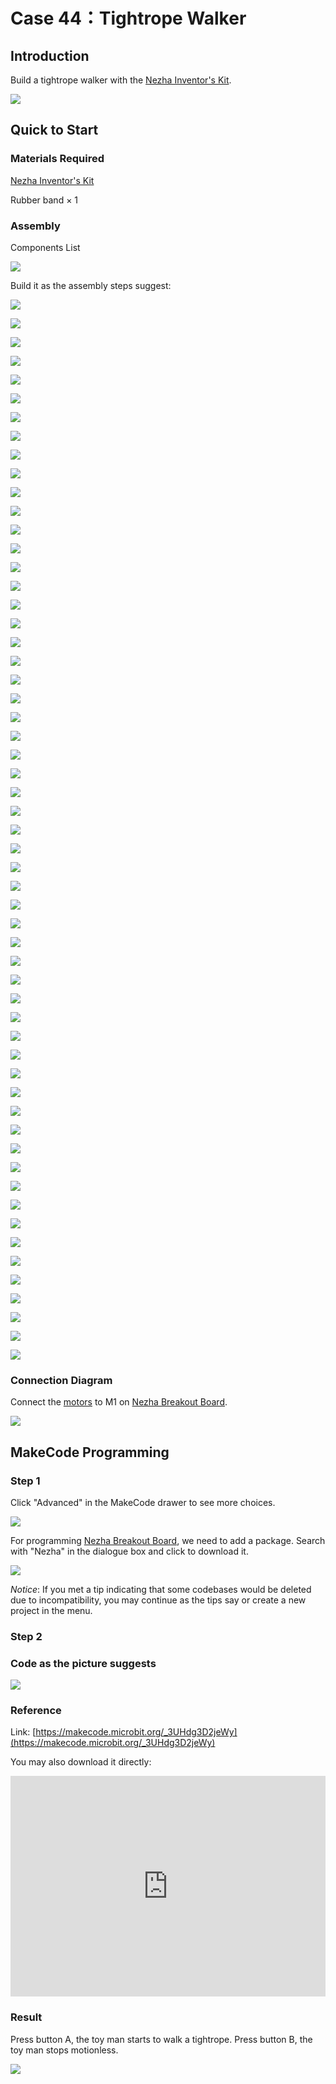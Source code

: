 # Case 44：Tightrope Walker

## Introduction

Build a tightrope walker with the [Nezha Inventor's Kit](https://shop.elecfreaks.com/products/elecfreaks-micro-bit-nezha-48-in-1-inventors-kit-without-micro-bit-board?_pos=2&_sid=ed1b6fbd2&_ss=r).

![](./images/44_1.png)

## Quick to Start

### Materials Required

[Nezha Inventor's Kit](https://shop.elecfreaks.com/products/elecfreaks-micro-bit-nezha-48-in-1-inventors-kit-without-micro-bit-board?_pos=2&_sid=ed1b6fbd2&_ss=r)

Rubber band × 1

### Assembly

Components List

![](./images/neza-inventor-s-kit-case-44-02.png)

Build it as the assembly steps suggest: 

![](./images/neza-inventor-s-kit-step-44-01.png)

![](./images/neza-inventor-s-kit-step-44-02.png)

![](./images/neza-inventor-s-kit-step-44-03.png)

![](./images/neza-inventor-s-kit-step-44-04.png)

![](./images/neza-inventor-s-kit-step-44-05.png)

![](./images/neza-inventor-s-kit-step-44-06.png)

![](./images/neza-inventor-s-kit-step-44-07.png)

![](./images/neza-inventor-s-kit-step-44-08.png)

![](./images/neza-inventor-s-kit-step-44-09.png)

![](./images/neza-inventor-s-kit-step-44-10.png)

![](./images/neza-inventor-s-kit-step-44-11.png)

![](./images/neza-inventor-s-kit-step-44-12.png)

![](./images/neza-inventor-s-kit-step-44-13.png)

![](./images/neza-inventor-s-kit-step-44-14.png)

![](./images/neza-inventor-s-kit-step-44-15.png)

![](./images/neza-inventor-s-kit-step-44-16.png)

![](./images/neza-inventor-s-kit-step-44-17.png)

![](./images/neza-inventor-s-kit-step-44-18.png)

![](./images/neza-inventor-s-kit-step-44-19.png)

![](./images/neza-inventor-s-kit-step-44-20.png)

![](./images/neza-inventor-s-kit-step-44-21.png)

![](./images/neza-inventor-s-kit-step-44-22.png)

![](./images/neza-inventor-s-kit-step-44-23.png)

![](./images/neza-inventor-s-kit-step-44-24.png)

![](./images/neza-inventor-s-kit-step-44-25.png)

![](./images/neza-inventor-s-kit-step-44-26.png)

![](./images/neza-inventor-s-kit-step-44-27.png)

![](./images/neza-inventor-s-kit-step-44-28.png)

![](./images/neza-inventor-s-kit-step-44-29.png)

![](./images/neza-inventor-s-kit-step-44-30.png)

![](./images/neza-inventor-s-kit-step-44-31.png)

![](./images/neza-inventor-s-kit-step-44-32.png)

![](./images/neza-inventor-s-kit-step-44-33.png)

![](./images/neza-inventor-s-kit-step-44-34.png)

![](./images/neza-inventor-s-kit-step-44-35.png)

![](./images/neza-inventor-s-kit-step-44-36.png)

![](./images/neza-inventor-s-kit-step-44-37.png)

![](./images/neza-inventor-s-kit-step-44-38.png)

![](./images/neza-inventor-s-kit-step-44-39.png)

![](./images/neza-inventor-s-kit-step-44-40.png)

![](./images/neza-inventor-s-kit-step-44-41.png)

![](./images/neza-inventor-s-kit-step-44-42.png)

![](./images/neza-inventor-s-kit-step-44-43.png)

![](./images/neza-inventor-s-kit-step-44-44.png)

![](./images/neza-inventor-s-kit-step-44-45.png)

![](./images/neza-inventor-s-kit-step-44-46.png)

![](./images/neza-inventor-s-kit-step-44-47.png)

![](./images/neza-inventor-s-kit-step-44-48.png)

![](./images/neza-inventor-s-kit-step-44-49.png)

![](./images/neza-inventor-s-kit-step-44-50.png)

![](./images/neza-inventor-s-kit-step-44-51.png)

![](./images/neza-inventor-s-kit-step-44-52.png)

![](./images/neza-inventor-s-kit-step-44-53.png)

![](./images/neza-inventor-s-kit-step-44-54.png)

![](./images/neza-inventor-s-kit-step-44-55.png)

![](./images/neza-inventor-s-kit-step-44-56.png)

![](./images/neza-inventor-s-kit-step-44-57.png)

### Connection Diagram

Connect the [motors](https://shop.elecfreaks.com/products/elecfreaks-high-speed-building-blocks-motor?_pos=4&_sid=a2da3fff8&_ss=r) to M1 on [Nezha Breakout Board](https://shop.elecfreaks.com/products/elecfreaks-nezha-breakout-board?_pos=1&_sid=00432325a&_ss=r).

![](./images/neza-inventor-s-kit-case-44-03.png)


## MakeCode Programming


### Step 1

Click "Advanced" in the MakeCode drawer to see more choices.

![](./images/neza-inventor-s-kit-case-37-04.png)

For programming [Nezha Breakout Board](https://shop.elecfreaks.com/products/elecfreaks-nezha-breakout-board?_pos=1&_sid=00432325a&_ss=rl), we need to add a package. Search with "Nezha" in the dialogue box and click to download it. 

![](./images/neza-inventor-s-kit-case-37-06.png)

*Notice*: If you met a tip indicating that some codebases would be deleted due to incompatibility, you may continue as the tips say or create a new project in the menu. 

### Step 2
### Code as the picture suggests

![](./images/neza-inventor-s-kit-case-44-07.png)

### Reference
Link: [https://makecode.microbit.org/_3UHdg3D2jeWy](https://makecode.microbit.org/_3UHdg3D2jeWy)

You may also download it directly: 

<div style="position:relative;height:0;padding-bottom:70%;overflow:hidden;"><iframe style="position:absolute;top:0;left:0;width:100%;height:100%;" src="https://makecode.microbit.org/#pub:_3UHdg3D2jeWy" frameborder="0" sandbox="allow-popups allow-forms allow-scripts allow-same-origin"></iframe></div>  


### Result

Press button A, the toy man starts to walk a tightrope. Press button B, the toy man stops motionless.

![](./images/44_2.gif)
